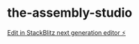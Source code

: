 # the-assembly-studio

[Edit in StackBlitz next generation editor ⚡️](https://stackblitz.com/~/github.com/nuancehq/the-assembly-studio)